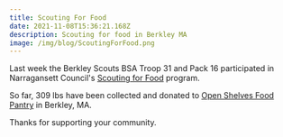 ```yaml
---
title: Scouting For Food
date: 2021-11-08T15:36:21.168Z
description: Scouting for food in Berkley MA
image: /img/blog/ScoutingForFood.png
---
```

Last week the Berkley Scouts BSA Troop 31 and Pack 16
participated in Narragansett Council's
[Scouting for Food](https://www.narragansettbsa.org/camping-activities/scouting-for-food/)
program.

So far, 309 lbs have been collected and donated to [Open Shelves Food Pantry](https://www.facebook.com/OpenShelvesFoodPantry/) in Berkley, MA.

Thanks for supporting your community.
